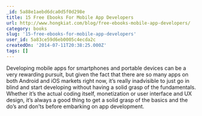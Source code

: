 ```yaml
---
_id: 5a88e1aebd6dca0d5f0d298e
title: 15 Free Ebooks For Mobile App Developers
url: http://www.hongkiat.com/blog/free-ebooks-mobile-app-developers/
category: books
slug: '15-free-ebooks-for-mobile-app-developers'
user_id: 5a83ce59d6eb0005c4ecda2c
createdOn: '2014-07-11T20:38:25.000Z'
tags: []
---
```


Developing mobile apps for smartphones and portable devices can be a very rewarding pursuit, but given the fact that there are so many apps on both Android and iOS markets right now, it’s really inadvisible to just go in blind and start developing without having a solid grasp of the fundamentals. Whether it’s the actual coding itself, monetization or user interface and UX design, it’s always a good thing to get a solid grasp of the basics and the do’s and don’ts before embarking on app development.
